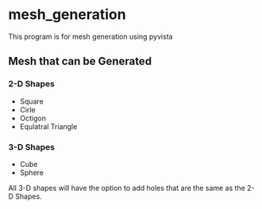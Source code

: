 # mesh_generation
This program is for mesh generation using pyvista 

## Mesh that can be Generated
### 2-D Shapes
- Square
- Cirle 
- Octigon 
- Equlatral Triangle 

### 3-D Shapes
- Cube
- Sphere 

All 3-D shapes will have the option to add holes that are the same as  the 2-D Shapes. 